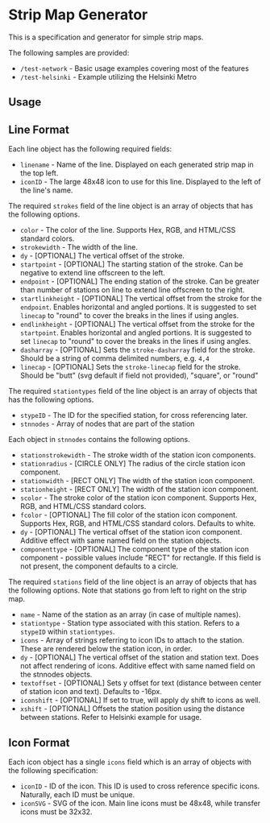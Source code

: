 # Strip Map Generator

This is a specification and generator for simple strip maps.

The following samples are provided:  
* `/test-network` - Basic usage examples covering most of the features
* `/test-helsinki` - Example utilizing the Helsinki Metro

## Usage

## Line Format
Each line object has the following required fields:

* `linename` - Name of the line. Displayed on each generated strip map in the top left.
* `iconID` - The large 48x48 icon to use for this line. Displayed to the left of the line's name.

The required `strokes` field of the line object is an array of objects that has the following options.
* `color` - The color of the line. Supports Hex, RGB, and HTML/CSS standard colors.
* `strokewidth` - The width of the line. 
* `dy` - [OPTIONAL] The vertical offset of the stroke.
* `startpoint` - [OPTIONAL] The starting station of the stroke. Can be negative to extend line offscreen to the left.
* `endpoint` - [OPTIONAL] The ending station of the stroke. Can be greater than number of stations on line to extend line offscreen to the right.
* `startlinkheight` - [OPTIONAL] The vertical offset from the stroke for the `endpoint`. Enables horizontal and angled portions. It is suggested to set `linecap` to "round" to cover the breaks in the lines if using angles.
* `endlinkheight` - [OPTIONAL] The vertical offset from the stroke for the `startpoint`. Enables horizontal and angled portions. It is suggested to set `linecap` to "round" to cover the breaks in the lines if using angles.
* `dasharray` - [OPTIONAL] Sets the `stroke-dasharray` field for the stroke. Should be a string of comma delimited numbers, e.g. `4,4`
* `linecap` - [OPTIONAL] Sets the `stroke-linecap` field for the stroke. Should be "butt" (svg default if field not provided), "square", or "round"

The required `stationtypes` field of the line object is an array of objects that has the following options.
* `stypeID` - The ID for the specified station, for cross referencing later.
* `stnnodes` - Array of nodes that are part of the station

Each object in `stnnodes` contains the following options.
* `stationstrokewidth` - The stroke width of the station icon components.
* `stationradius` - [CIRCLE ONLY] The radius of the circle station icon component.
* `stationwidth` - [RECT ONLY] The width of the station icon component.
* `stationheight` - [RECT ONLY] The width of the station icon component.
* `scolor` - The stroke color of the station icon component. Supports Hex, RGB, and HTML/CSS standard colors.
* `fcolor` - [OPTIONAL] The fill color of the station icon component. Supports Hex, RGB, and HTML/CSS standard colors. Defaults to white.
* `dy` - [OPTIONAL] The vertical offset of the station icon component. Additive effect with same named field on the station objects.
* `componenttype` - [OPTIONAL] The component type of the station icon component - possible values include "RECT" for rectangle. If this field is not present, the component defaults to a circle.

The required `stations` field of the line object is an array of objects that has the following options. Note that stations go from left to right on the strip map.

* `name` - Name of the station as an array (in case of multiple names).
* `stationtype` - Station type associated with this station. Refers to a `stypeID` within `stationtypes`.
* `icons` - Array of strings referring to icon IDs to attach to the station. These are rendered below the station icon, in order.
* `dy` - [OPTIONAL] The vertical offset of the station and station text. Does not affect rendering of icons. Additive effect with same named field on the stnnodes objects.
* `textoffset` - [OPTIONAL] Sets y offset for text (distance between center of station icon and text). Defaults to -16px.
* `iconshift` - [OPTIONAL] If set to true, will apply dy shift to icons as well.
* `xshift` - [OPTIONAL] Offsets the station position using the distance between stations. Refer to Helsinki example for usage.

## Icon Format
Each icon object has a single `icons` field which is an array of objects with the following specification:

* `iconID` - ID of the icon. This ID is used to cross reference specific icons. Naturally, each ID must be unique.
* `iconSVG` - SVG of the icon. Main line icons must be 48x48, while transfer icons must be 32x32. 

